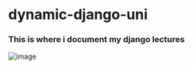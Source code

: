 # dynamic-django-uni

### This is where i document my django lectures

![image](https://user-images.githubusercontent.com/56073739/103997625-41bed580-5193-11eb-9fb2-6d94e8a1d128.png)